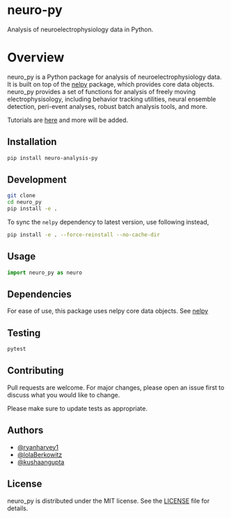 # neuro-py

Analysis of neuroelectrophysiology data in Python.

Overview
========
neuro_py is a Python package for analysis of neuroelectrophysiology data. It is built on top of the [nelpy](https://github.com/nelpy/nelpy) package, which provides core data objects. neuro_py provides a set of functions for analysis of freely moving electrophysisology, including behavior tracking utilities, neural ensemble detection, peri-event analyses, robust batch analysis tools, and more. 

Tutorials are [here](https://github.com/ryanharvey1/neuro_py/tree/master/tutorials) and more will be added. 


## Installation

```bash
pip install neuro-analysis-py
```

## Development

```bash
git clone
cd neuro_py
pip install -e .
```

To sync the `nelpy` dependency to latest version, use following instead,

```bash
pip install -e . --force-reinstall --no-cache-dir
```

## Usage

```python
import neuro_py as neuro
```


## Dependencies 

For ease of use, this package uses nelpy core data objects. See [nelpy](https://github.com/nelpy/nelpy) 

## Testing

```bash
pytest
```

## Contributing

Pull requests are welcome. For major changes, please open an issue first to discuss what you would like to change.

Please make sure to update tests as appropriate.

## Authors

- [@ryanharvey1](https://www.github.com/ryanharvey1)
- [@lolaBerkowitz](https://www.github.com/lolaBerkowitz)
- [@kushaangupta](https://github.com/kushaangupta)


## License

neuro_py is distributed under the MIT license. See the [LICENSE](https://github.com/neuro_py/neuro_py/blob/master/LICENSE) file for details.



